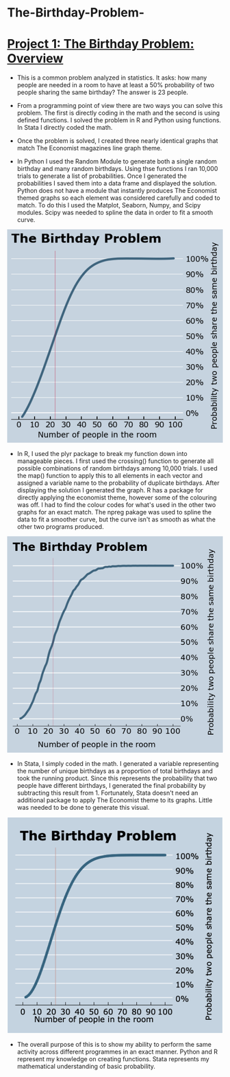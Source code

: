 # The-Birthday-Problem-
# [Project 1: The Birthday Problem: Overview](https://www.scientificamerican.com/article/bring-science-home-probability-birthday-paradox/) 


* This is a common problem analyzed in statistics. It asks: how many people are needed in a room to have at least a 50% probability of two people sharing the same birthday? The answer is 23 people. 

* From a programming point of view there are two ways you can solve this problem. The first is directly coding in the math and the second is using defined functions. I solved the problem in R and Python using functions. In Stata I directly coded the math. 

* Once the problem is solved, I created three nearly identical graphs that match The Economist magazines line graph theme. 

* In Python I used the Random Module to generate both a single random birthday and many random birthdays. Using thse functions I ran 10,000 trials to generate a list of probabilities. Once I generated the probabilities I saved them into a data frame and displayed the solution. Python does not have a module that instantly produces The Economist themed graphs so each element was considered carefully and coded to match. To do this I used the Matplot, Seaborn, Numpy, and Scipy modules. Scipy was needed to spline the data in order to fit a smooth curve.

![](/Python_birthdayproblem_graph.png)

* In R, I used the plyr package to break my function down into manageable pieces. I first used the crossing() function to generate all possible combinations of random birthdays among 10,000 trials. I used the map() function to apply this to all elements in each vector and assigned a variable name to the probability of duplicate birthdays. After displaying the solution I generated the graph. R has a package for directly applying the economist theme, however some of the colouring was off. I had to find the colour codes for what's used in the other two graphs for an exact match. The npreg pakage was used to spline the data to fit a smoother curve, but the curve isn't as smooth as what the other two programs produced. 

![](/R_birthdayproblem_graph.png)

* In Stata, I simply coded in the math. I generated a variable representing the number of unique birthdays as a proportion of total birthdays and took the running product. Since this represents the probability that two people have different birthdays, I generated the final probability by subtracting this result from 1. Fortunately, Stata doesn't need an additional package to apply The Economist theme to its graphs. Little was needed to be done to generate this visual. 

![](/Stata_birthdayproblem_graph.png)

* The overall purpose of this is to show my ability to perform the same activity across different programmes in an exact manner. Python and R represent my knowledge on creating functions. Stata represents my mathematical understanding of basic probability. 
